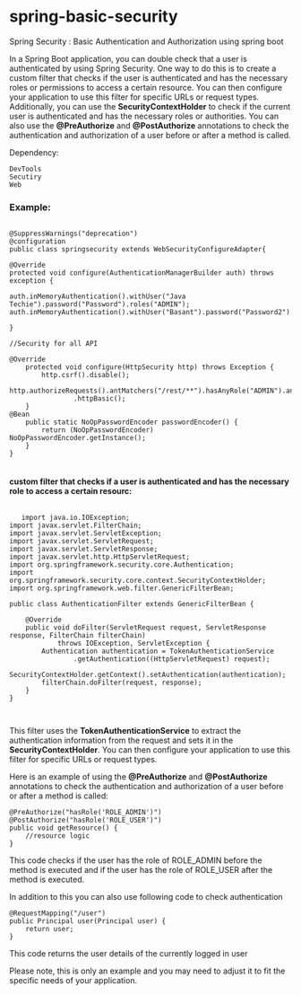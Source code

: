 # spring-basic-security

Spring Security : Basic Authentication and Authorization  using spring boot


In a Spring Boot application, you can double check that a user is authenticated by using Spring Security. One way to do this is to create a custom filter that checks if the user is authenticated and has the necessary roles or permissions to access a certain resource. You can then configure your application to use this filter for specific URLs or request types. Additionally, you can use the **SecurityContextHolder** to check if the current user is authenticated and has the necessary roles or authorities. You can also use the **@PreAuthorize** and **@PostAuthorize** annotations to check the authentication and authorization of a user before or after a method is called.


Dependency:

```
DevTools
Secutiry 
Web
```

### Example:

```

@SuppressWarnings("deprecation")
@configuration
public class springsecurity extends WebSecurityConfigureAdapter{

@Override
protected void configure(AuthenticationManagerBuilder auth) throws exception {

auth.inMemoryAuthentication().withUser("Java Techie").password("Password").roles("ADMIN");
auth.inMemoryAuthentication().withUser("Basant").password("Password2").roles("USER");

}

//Security for all API

@Override
	protected void configure(HttpSecurity http) throws Exception {
		http.csrf().disable();
		http.authorizeRequests().antMatchers("/rest/**").hasAnyRole("ADMIN").anyRequest().fullyAuthenticated().and()
				.httpBasic();
	}
@Bean
	public static NoOpPasswordEncoder passwordEncoder() {
		return (NoOpPasswordEncoder) NoOpPasswordEncoder.getInstance();
	}
}
    
```    
    
   
    
    
   #### custom filter that checks if a user is authenticated and has the necessary role to access a certain resourc:
   
   
```   
   
   import java.io.IOException;
import javax.servlet.FilterChain;
import javax.servlet.ServletException;
import javax.servlet.ServletRequest;
import javax.servlet.ServletResponse;
import javax.servlet.http.HttpServletRequest;
import org.springframework.security.core.Authentication;
import org.springframework.security.core.context.SecurityContextHolder;
import org.springframework.web.filter.GenericFilterBean;

public class AuthenticationFilter extends GenericFilterBean {

    @Override
    public void doFilter(ServletRequest request, ServletResponse response, FilterChain filterChain)
            throws IOException, ServletException {
        Authentication authentication = TokenAuthenticationService
                .getAuthentication((HttpServletRequest) request);
        SecurityContextHolder.getContext().setAuthentication(authentication);
        filterChain.doFilter(request, response);
    }
}



```



This filter uses the **TokenAuthenticationService** to extract the authentication information from the request and sets it in the **SecurityContextHolder**. You can then configure your application to use this filter for specific URLs or request types.


Here is an example of using the **@PreAuthorize** and **@PostAuthorize** annotations to check the authentication and authorization of a user before or after a method is called:


```
@PreAuthorize("hasRole('ROLE_ADMIN')")
@PostAuthorize("hasRole('ROLE_USER')")
public void getResource() {
    //resource logic
}

```

This code checks if the user has the role of ROLE_ADMIN before the method is executed and if the user has the role of ROLE_USER after the method is executed.

In addition to this you can also use following code to check authentication


```
@RequestMapping("/user")
public Principal user(Principal user) {
    return user;
}

```

This code returns the user details of the currently logged in user

Please note, this is only an example and you may need to adjust it to fit the specific needs of your application.


